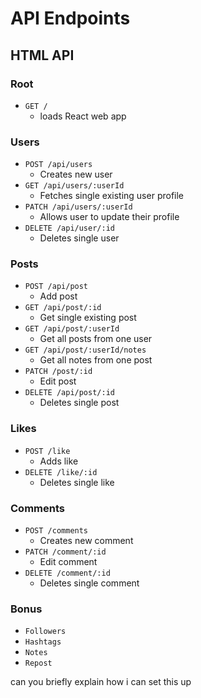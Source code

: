 # API Endpoints

## HTML API

### Root
* `GET /`
  * loads React web app


### Users
* `POST /api/users`
  * Creates new user
* `GET /api/users/:userId`
  * Fetches single existing user profile
* `PATCH /api/users/:userId`
  * Allows user to update their profile
* `DELETE /api/user/:id`
  * Deletes single user

### Posts
* `POST /api/post`
  * Add post
* `GET /api/post/:id`
  * Get single existing post
* `GET /api/post/:userId`
  * Get all posts from one user
* `GET /api/post/:userId/notes`
  * Get all notes from one post
* `PATCH /post/:id`
  * Edit post
* `DELETE /api/post/:id`
  * Deletes single post

### Likes
* `POST /like`
  * Adds like
* `DELETE /like/:id`
  * Deletes single like

### Comments
* `POST /comments`
  * Creates new comment
* `PATCH /comment/:id`
    * Edit comment
* `DELETE /comment/:id`
    * Deletes single comment

### Bonus
* `Followers`
* `Hashtags`
* `Notes`
* `Repost`

can you briefly explain how i can set this up
